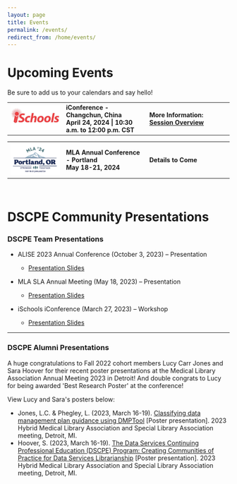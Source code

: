 ```yaml
---
layout: page
title: Events
permalink: /events/
redirect_from: /home/events/
---
```

<h1>Upcoming Events</h1>
Be sure to add us to your calendars and say hello!
<br>
<table>
  <tr><td rowspan="1" width="20%"><img src="/images/icons/ischools.jpg" alt="iSchools Logo"></td>
    <td rowspan="1" width="30%"><div><b>iConference - Changchun, China<br> April 24, 2024 | 10:30 a.m. to 12:00 p.m. CST </b></div></td>
    <td rowspan="1" width="30%"><div><b>More Information:<br> <a href="https://www.ischools.org/iconference-agenda" target="_blank">Session Overview</a></b></div></td></tr>
</table>
<table>
  <tr><td rowspan="1" width="20%"><img src="/images/icons/MLA24.png" alt="MLA 24 Logo"></td>
    <td rowspan="1" width="30%"><div><b>MLA Annual Conference - Portland<br> May 18-21, 2024</b></div></td>
    <td rowspan="1" width="30%"><div><b>Details to Come<br></b></div></td></tr>
</table>
<br>
<h1>DSCPE Community Presentations</h1>
<h3>DSCPE Team Presentations</h3>

  - ALISE 2023 Annual Conference (October 3, 2023) – Presentation
    - <a href="https://github.com/dscpe/dscpe.github.io/blob/main/images/presentations/2023/2023_ALISE_Juried_Paper_Presentation%20(1).pdf" target="_blank">Presentation Slides</a>

  - MLA SLA Annual Meeting (May 18, 2023) – Presentation
    - <a href="https://github.com/dscpe/dscpe.github.io/blob/main/images/presentations/2023/Thomas_DSCPE_MLA23_Presentation.pdf" target="_blank">Presentation Slides</a>

  - iSchools iConference (March 27, 2023) – Workshop
    - <a href="https://github.com/dscpe/dscpe.github.io/blob/main/images/presentations/2023/2023%20iConference%20workshop_data%20competencies.pdf" target="_blank">Presentation Slides</a>

___

<h3>DSCPE Alumni Presentations</h3>

A huge congratulations to Fall 2022 cohort members Lucy Carr Jones and Sara Hoover for their recent poster presentations at the Medical Library Association Annual Meeting 2023 in Detroit! And double congrats to Lucy for being awarded 'Best Research Poster' at the conference!

View Lucy and Sara's posters below:
  * Jones, L.C. & Phegley, L. (2023, March 16-19). <a href="https://doi.org/10.18130/1ja6-kh92" target="_blank">Classifying data management plan guidance using DMPTool</a> [Poster presentation]. 2023 Hybrid Medical Library Association and Special Library Association meeting, Detroit, MI.
  * Hoover, S. (2023, March 16-19). <a href="https://1fb872b80d3df585b41f-41f06c41ae393ec809a826abae176f86.ssl.cf1.rackcdn.com//2357234-1683299789.pdf" target="_blank">The Data Services Continuing Professional Education (DSCPE) Program: Creating Communities of Practice for Data Services Librarianship</a> [Poster presentation]. 2023 Hybrid Medical Library Association and Special Library Association meeting, Detroit, MI.
